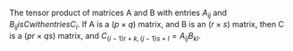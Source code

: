 The tensor product of matrices A and B with entries $A_{ij}$ and
$B_{ij} is C with entries C_{i}.$ If A is a $(p \times q)$ matrix, and B
is an $(r \times s)$ matrix, then C is a $(pr \times qs)$ matrix, and
$C_{(i-1)r+k,(j-1)s+l}=A_{ij}B_{kl}.$
